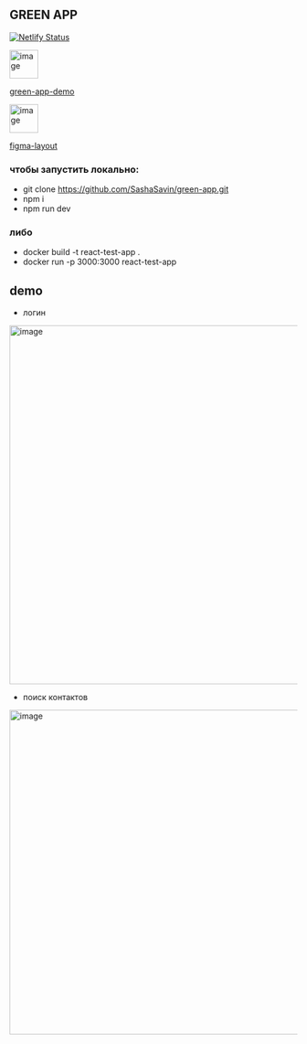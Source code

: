 ## GREEN APP
[![Netlify Status](https://api.netlify.com/api/v1/badges/0492b826-f0ba-429b-b515-a69df2017096/deploy-status)](https://app.netlify.com/sites/courageous-speculoos-7a5944/deploys)


<img width="50" alt="image" src="https://github.com/SashaSavin/green-app/assets/44065485/23575380-742b-4608-931c-45e5420b7c3a">

[green-app-demo](https://green-app-test.netlify.app/)

<img width="50" alt="image" src="https://github.com/SashaSavin/green-app/assets/44065485/6dcc361e-7f05-46b6-a96e-9779640ce521">

[figma-layout](https://www.figma.com/file/q5AAbApJBt5SAEiDkMtMt1/WhatsApp--Desktop-Redesign-(Community)?type=design&node-id=129%3A2333&t=WPR578ZAeQUFgznT-1)


### чтобы запустить локально:

- git clone https://github.com/SashaSavin/green-app.git
- npm i
- npm run dev

### либо

- docker build -t react-test-app .
- docker run -p 3000:3000 react-test-app

## demo
* логин
<img width="628" alt="image" src="https://github.com/SashaSavin/green-app/assets/44065485/5bf03439-6769-4afd-8b4f-198729ebc044">

* поиск контактов
<img width="568" alt="image" src="https://github.com/SashaSavin/green-app/assets/44065485/fabb4a65-70ce-4adc-aea9-6e4bf7a167a0">




